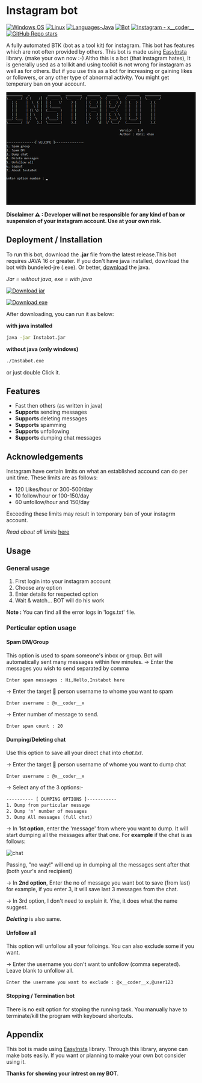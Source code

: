 
# Instagram bot
<p align="left">
  <a href="#"><img alt="Windows OS" src="https://img.shields.io/badge/Windows-0078D6?style=flat-square&logo=windows&logoColor=white"></a>
  <a href="#"><img alt="Linux" src="https://img.shields.io/badge/Linux-FCC624?style=flat-square&logo=linux&logoColor=black"></a>
  <a href="#"><img alt="Languages-Java" src="https://img.shields.io/badge/Language-Java-1DA1F2?style=flat-square&logo=java"></a>
  <a href="#"><img alt="Bot" src="https://img.shields.io/badge/Bot version-1.0-orange"></a>
  <a href="https://www.instagram.com/x__coder__x/"><img alt="Instagram - x__coder__" src="https://img.shields.io/badge/Instagram-x____coder____x-lightgrey"></a>
  <a href="#"><img alt="GitHub Repo stars" src="https://img.shields.io/github/stars/ErrorxCode/OTP-Verification-Api?style=social"></a>
  </p>

A fully automated BTK (bot as a tool kit) for instagram. This bot has
features which are not often provided by others. This bot is made using
[EasyInsta](https://github.com/ErrorxCode/EasyInsta) library. (make your own now :-)
Altho this is a bot (that instagram hates), It is generally used as a tollkit and
using toolkit is not wrong for instagram as well as for others. But if you use this as a bot
for increasing or gaining likes or followers, or any other type of abnormal activity. You
might get temperary ban on your account.

![banner](/instabot.png)

**Disclaimer ⚠ : Developer will not be responsible for any kind of ban or suspension of your instagram account. Use at your own risk.**

## Deployment / Installation

To run this bot, download the **.jar** file from the latest release.This bot requires JAVA 16 or greater. If you don't have java installed, download the bot with bundeled-jre (.exe). Or better, [download](https://download.java.net/java/GA/jdk16.0.1/7147401fd7354114ac51ef3e1328291f/9/GPL/openjdk-16.0.1_windows-x64_bin.zip)
the java.

*Jar = without java, exe = with java*

<a href="https://github.com/ErrorxCode/InstaBot-BTK/releases/download/v1.5/Instabot_universal-jar.zip"><img alt="Download jar" height=40 src="https://dabuttonfactory.com/button.png?t=Download jar&f=Open+Sans-Bold&ts=25&tc=fff&hp=45&vp=20&c=11&bgt=unicolored&bgc=15d798"></a>
  
<a href="https://github.com/ErrorxCode/InstaBot-BTK/releases/download/v1.5/Instabot_windows-jre.rar"><img alt="Download exe" height=40 src="https://dabuttonfactory.com/button.png?t=Download+exe&f=Ubuntu&ts=25&tc=0f0&hp=45&vp=20&c=11&bgt=unicolored&bgc=fff&bs=1&bc=0f0"></a>

After downloading, you can run it as below:

**with java installed**

```bash
java -jar Instabot.jar
```
**without java (only windows)**
```bash
./Instabot.exe
```
or just double Click it.
## Features

- Fast then others (as written in java)
- **Supports** sending messages
- **Supports** deleting messages
- **Supports** spamming
- **Supports** unfollowing
- **Supports** dumping chat messages




## Acknowledgements
Instagram have certain limits on what an established accound can do per unit time.
These limits are as follows:

- 120 Likes/hour or 300-500/day
- 10 follow/hour or 100-150/day
- 60 unfollow/hour and 150/day

Exceeding these limits may result in temporary ban of your instagrm account.

*Read about all limits* [here](https://thepreviewapp.com/instagram-limits/)



## Usage

### General usage
1) First login into your instagram account
2) Choose any option
3) Enter details for respected option
4) Wait & watch... BOT will do his work


**Note :** You can find all the error logs in 'logs.txt' file.


### Perticular option usage

#### Spam DM/Group
This option is used to spam someone's inbox or group. Bot will automatically
sent many messages within few minutes. 
-> Enter the messages you wish to send separated by comma
```
Enter spam messages : Hi,Hello,Instabot here
```
-> Enter the target 🎯 person username to whome you want to spam
```
Enter username : @x__coder__x
```
-> Enter number of message to send.
```
Enter spam count : 20
```

#### Dumping/Deleting chat
Use this option to save all your direct chat into *chat.txt*.

-> Enter the target 🎯 person username of whome you want to dump chat
```
Enter username : @x__coder__x
```
-> Select any of the 3 options:-

```
---------- [ DUMPING OPTIONS ]-----------
1. Dump from particular message
2. Dump 'n' number of messages
3. Dump All messages (full chat)
```
-> In **1st option**, enter the 'message' from where you want to dump.
It will start dumping all the messages after that one.
For **example** if the chat is as follows:

![chat](https://techwiser.com/wp-content/uploads/2021/07/gene-1.jpg)

Passing, "no way!" will end up in dumping all the messages sent after
that (both your's and recipient)

-> In **2nd option**, Enter the no of message you want bot to save (from last)
for example, if you enter 3, it will save last 3 messages from the chat.

-> In 3rd option, I don't need to explain it. Yhe, it does what the name suggest.

***Deleting*** is also same.

#### Unfollow all
This option will unfollow all your folloings. You can also exclude some if you want.

-> Enter the username you don't want to unfollow (comma seperated).
Leave blank to unfollow all.
```
Enter the username you want to exclude : @x__coder__x,@user123
```

#### Stopping / Termination bot
There is no exit option for stoping the running task. You manually have to
terminate/kill the program with keyboard shortcuts.



## Appendix

This bot is made using [EasyInsta](https://github.com/ErrorxCode/EasyInsta) library.
Through this library, anyone can make bots easily. If you want or planning to make your own bot
consider using it.

**Thanks for showing your intrest on my BOT**.

